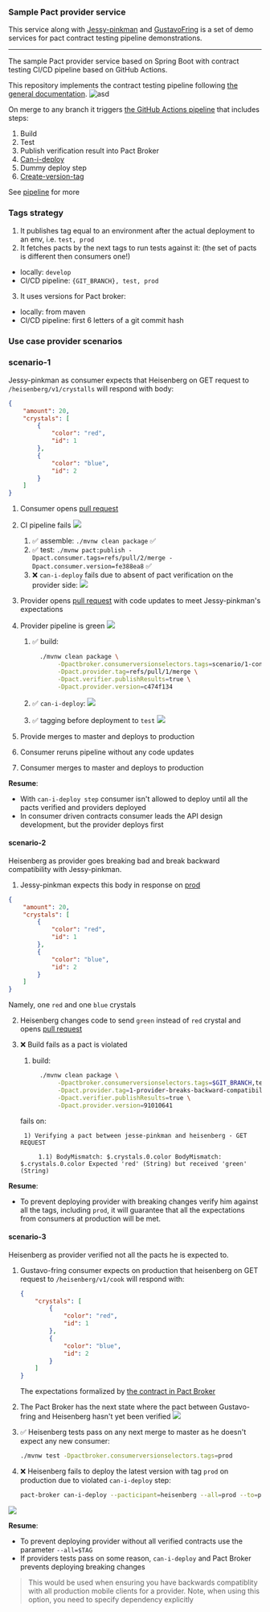 ### Sample Pact provider service

This service along with [Jessy-pinkman](https://github.com/artemptushkin/jesse-pinkman-pact-service) and [GustavoFring](https://github.com/artemptushkin/gustavo-fring-pact-service)
is a set of demo services for pact contract testing pipeline demonstrations.

-----

The sample Pact provider service based on Spring Boot with contract testing CI/CD pipeline based on GitHub Actions.

This repository implements the contract testing pipeline following [the general documentation](https://docs.pact.io/pact_nirvana/step_4/#provider-pipeline).
![asd](https://docs.pact.io/assets/images/advanced-pact-workshop-diagrams-provider-pipeline-42b395152d061dc28d060675af34ac72.png)

On merge to any branch it triggers [the GitHub Actions pipeline](https://github.com/artemptushkin/heisenberg-pact-service/actions)
that includes steps:
1. Build
2. Test
3. Publish verification result into Pact Broker
4. [Can-i-deploy](https://docs.pact.io/pact_broker/can_i_deploy/)
5. Dummy deploy step
6. [Create-version-tag](https://github.com/pact-foundation/pact_broker-client#create-version-tag)

See [pipeline](.github/workflows) for more

### Tags strategy

1. It publishes tag equal to an environment after the actual deployment to an env, i.e. `test, prod`
2. It fetches pacts by the next tags to run tests against it: (the set of pacts is different then consumers one!)
* locally: `develop`
* CI/CD pipeline: `{GIT_BRANCH}, test, prod`
3. It uses versions for Pact broker:
* locally: from maven
* CI/CD pipeline: first 6 letters of a git commit hash

### Use case provider scenarios

### scenario-1

Jessy-pinkman as consumer expects that Heisenberg on GET request to `/heisenberg/v1/crystalls` will respond with body:

```json
{
    "amount": 20,
    "crystals": [
        {
            "color": "red",
            "id": 1
        },
        {
            "color": "blue",
            "id": 2
        }
    ]
}
```

1. Consumer opens [pull request](https://github.com/artemptushkin/jesse-pinkman-pact-service/pull/2)

2. CI pipeline fails
![](scenarios/scenario-1-deploy-fails.png)

    1. :white_check_mark: assemble: `./mvnw clean package` :white_check_mark:
    2. :white_check_mark: test: `./mvnw pact:publish -Dpact.consumer.tags=refs/pull/2/merge -Dpact.consumer.version=fe388ea8` :white_check_mark:
    3. :x: `can-i-deploy` fails due to absent of pact verification on the provider side:
    ![](scenarios/scenario-1-deploy-fails-can-i-deploy.png)  

3. Provider opens [pull request](https://github.com/artemptushkin/heisenberg-pact-service/pull/1)
with code updates to meet Jessy-pinkman's expectations

4. Provider pipeline is green
![](scenarios/scenario-1-provider-pipeline.png)
  
    1. :white_check_mark: build:
  
          ```bash
            ./mvnw clean package \
                 -Dpactbroker.consumerversionselectors.tags=scenario/1-consumer-first \
                 -Dpact.provider.tag=refs/pull/1/merge \
                 -Dpact.verifier.publishResults=true \
                 -Dpact.provider.version=c474f134
          ```
    2. :white_check_mark: `can-i-deploy`:
   ![](scenarios/scenario-1-provider-can-i-deploy.png)
    3. :white_check_mark: tagging before deployment to `test` 
   ![](scenarios/scenario-1-provider-create-test-tag.png)

5. Provide merges to master and deploys to production
6. Consumer reruns pipeline without any code updates
7. Consumer merges to master and deploys to production

**Resume**:
* With `can-i-deploy step` consumer isn't allowed to deploy until all the pacts verified and providers deployed
* In consumer driven contracts consumer leads the API design development, but the provider deploys first  

#### scenario-2

Heisenberg as provider goes breaking bad and break backward compatibility with Jessy-pinkman.

1. Jessy-pinkman expects this body in response on [prod](https://hello.pactflow.io/pacts/provider/heisenberg/consumer/jesse-pinkman/version/6321fdef)
```json
{
    "amount": 20,
    "crystals": [
        {
            "color": "red",
            "id": 1
        },
        {
            "color": "blue",
            "id": 2
        }
    ]
}
```
Namely, one `red` and one `blue` crystals

2. Heisenberg changes code to send `green` instead of `red` crystal and opens [pull request](https://github.com/artemptushkin/heisenberg-pact-service/pull/2)

3. :x: Build fails as a pact is violated
    1. build:
          ```bash
            ./mvnw clean package \
                 -Dpactbroker.consumerversionselectors.tags=$GIT_BRANCH,test,prod \
                 -Dpact.provider.tag=1-provider-breaks-backward-compatibility \
                 -Dpact.verifier.publishResults=true \
                 -Dpact.provider.version=91010641
          ```
    
    fails on:
    
        1) Verifying a pact between jesse-pinkman and heisenberg - GET REQUEST
        
            1.1) BodyMismatch: $.crystals.0.color BodyMismatch: $.crystals.0.color Expected 'red' (String) but received 'green' (String)

**Resume**:
* To prevent deploying provider with breaking changes verify him against all the tags, including `prod`,
it will guarantee that all the expectations from consumers at production will be met.

#### scenario-3

Heisenberg as provider verified not all the pacts he is expected to.

1. Gustavo-fring consumer expects on production that heisenberg on GET request to `/heisenberg/v1/cook` will respond with:
    ```json
    {
        "crystals": [
            {
                "color": "red",
                "id": 1
            },
            {
                "color": "blue",
                "id": 2
            }
        ]
    }
    ```
    The expectations formalized by [the contract in Pact Broker](https://hello.pactflow.io/pacts/provider/heisenberg/consumer/gustavo-fring/version/0.0.1-SNAPSHOT) 
2. The Pact Broker has the next state where the pact between Gustavo-fring and Heisenberg hasn't yet been verified
![](scenarios/scenario-3-provider-verified-no-all-the-contracts.png)

3. :white_check_mark: Heisenberg tests pass on any next merge to master as he doesn't expect any new consumer:
    ```bash
    ./mvnw test -Dpactbroker.consumerversionselectors.tags=prod
    ```

4. :x: Heisenberg fails to deploy the latest version with tag `prod` on production due to violated `can-i-deploy` step:
    ```bash
    pact-broker can-i-deploy --pacticipant=heisenberg --all=prod --to=prod
    ```
![](scenarios/scenario-3-provider-can-i-deploy-fails.png)

**Resume**:
* To prevent deploying provider without all verified contracts use the parameter `--all=$TAG`
* If providers tests pass on some reason, `can-i-deploy` and Pact Broker prevents deploying breaking changes  

> This would be used when ensuring you have backwards compatiblity with all production mobile clients for a provider. Note, when using this option, you need to specify dependency explicitly